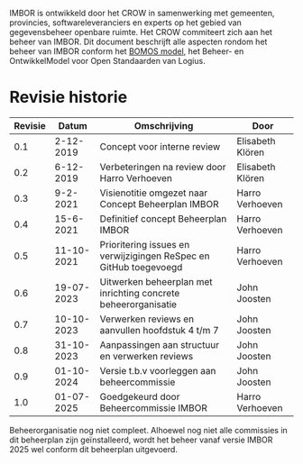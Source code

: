IMBOR is ontwikkeld door het CROW in samenwerking met gemeenten, provincies, softwareleveranciers en experts op het gebied van gegevensbeheer openbare ruimte. Het CROW commiteert zich aan het beheer van IMBOR. Dit document beschrijft alle aspecten rondom het beheer van IMBOR conform het [BOMOS model](https://www.logius.nl/diensten/bomos), het Beheer- en OntwikkelModel voor Open Standaarden van Logius. 

# Revisie historie 

| Revisie | Datum     | Omschrijving                                       | Door             |
|---------|-----------|----------------------------------------------------|------------------|
| 0.1     | 2-12-2019 | Concept voor interne review                        | Elisabeth Klören |
| 0.2     | 6-12-2019 | Verbeteringen na review door Harro Verhoeven       | Elisabeth Klören |
| 0.3     | 9-2-2021  | Visienotitie omgezet naar Concept Beheerplan IMBOR | Harro Verhoeven  |
| 0.4	|  15-6-2021     |	    Definitief concept Beheerplan IMBOR | Harro Verhoeven
| 0.5    |	11-10-2021  | 	    Prioritering issues en verwijzigingen ReSpec en GitHub toegevoegd | Harro Verhoeven |
| 0.6   |	19-07-2023  | 	    Uitwerken beheerplan met inrichting concrete beheerorganisatie	| John Joosten |
| 0.7    |	10-10-2023   |  	Verwerken reviews en aanvullen hoofdstuk 4 t/m 7 | John Joosten |
| 0.8   |   31-10-2023  |       Aanpassingen aan structuur en verwerken reviews | John Joosten  | 
| 0.9   |   01-10-2024  |       Versie t.b.v voorleggen aan beheercommissie | John Joosten  | 
| 1.0  |   01-07-2025  |       Goedgekeurd door Beheercommissie IMBOR | Harro Verhoeven   | 

<aside class="advisement" title=Beheerplan status>
Beheerorganisatie nog niet compleet. Alhoewel nog niet alle commissies in dit beheerplan zijn geïnstalleerd, wordt het beheer vanaf versie IMBOR 2025 wel conform dit beheerplan uitgevoerd.
</asdie class>